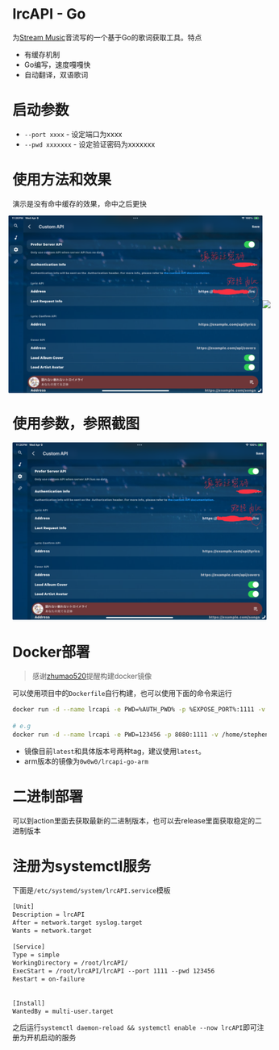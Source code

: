 # lrcAPI - Go
为[Stream Music](https://music.aqzscn.cn/)音流写的一个基于Go的歌词获取工具。特点
+ 有缓存机制
+ Go编写，速度嘎嘎快
+ 自动翻译，双语歌词

# 启动参数
+ `--port xxxx` - 设定端口为xxxx
+ `--pwd xxxxxxx` - 设定验证密码为xxxxxxx

# 使用方法和效果
演示是没有命中缓存的效果，命中之后更快
<div style="display: flex; justify-content: center;align-items: center;">
  <img src="https://raw.githubusercontent.com/stephen-zeng/img/master/20250409232913.png">
  <img src="https://gh.qwqwq.com.cn/stephen-zeng/img/master/e1d6503ad000a2fd92f71f3afce7d059.gif">
</div>

# 使用参数，参照截图
![](https://raw.githubusercontent.com/stephen-zeng/img/master/20250409232913.png)

# Docker部署
> 感谢[zhumao520](https://github.com/zhumao520)提醒构建docker镜像

可以使用项目中的`Dockerfile`自行构建，也可以使用下面的命令来运行
```bash
docker run -d --name lrcapi -e PWD=%AUTH_PWD% -p %EXPOSE_PORT%:1111 -v %LOCAL_DATA_PLACE%:/app/assets 0w0w0/lrcapi-go:latest

# e.g
docker run -d --name lrcapi -e PWD=123456 -p 8080:1111 -v /home/stephenzeng/dockerData/lrcAPI:/app/assets 0w0w0/lrcapi-go:latest
```
+ 镜像目前`latest`和具体版本号两种tag，建议使用`latest`。
+ arm版本的镜像为`0w0w0/lrcapi-go-arm`

# 二进制部署
可以到action里面去获取最新的二进制版本，也可以去release里面获取稳定的二进制版本

# 注册为systemctl服务
下面是`/etc/systemd/system/lrcAPI.service`模板
```
[Unit]
Description = lrcAPI
After = network.target syslog.target
Wants = network.target

[Service]
Type = simple
WorkingDirectory = /root/lrcAPI/
ExecStart = /root/lrcAPI/lrcAPI --port 1111 --pwd 123456
Restart = on-failure


[Install]
WantedBy = multi-user.target
```
之后运行`systemctl daemon-reload && systemctl enable --now lrcAPI`即可注册为开机启动的服务
